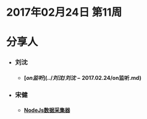 # 2017年02月24日  第11周

# 分享人

- ### 刘沈
    - #### [$on监听](../刘沈/刘沈-2017.02.24/$on监听.md)
- ### 宋健
    - #### [NodeJs数据采集器](../宋健/宋健-2017.02.24/NodeJs之数据采集器.md)